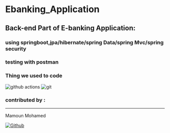 # Ebanking_Application
## Back-end Part of  E-banking Application:
### using springboot,jpa/hibernate/spring Data/spring Mvc/spring security
### testing with postman


  <h3>Thing we used to code</h3>
  <img alt="github actions" src="https://img.shields.io/badge/-Github_Actions-2088FF?style=flat-square&logo=github-actions&logoColor=white" />
  <img alt="git" src="https://img.shields.io/badge/-Git-F05032?style=flat-square&logo=git&logoColor=white" />
  
  
  
  
  
  
   <h3>contributed by : </h3>
  <hr>
  <p>Mamoun Mohamed</p>
<p><a href="https://github.com/paponni" target="_blank"><img alt="Github" src="https://img.shields.io/badge/GitHub-%2312100E.svg?&style=for-the-badge&logo=Github&logoColor=white" /></a> 
   
